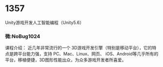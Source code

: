 # 1357
Unity游戏开发人工智能编程（Unity5.6）

### 微:NoBug1024 


课程介绍：
近几年非常流行的一个 3D游戏开发引擎（特别是移动平台），它的特点是跨平台能力强，支持 PC、Mac、Linux、网页、 iOS、Android等几乎所有的平台，移植便捷，3D图形性能出众，为众多游戏开发者所喜爱。
